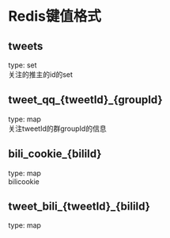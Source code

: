 # Redis键值格式

## tweets
type: set  
关注的推主的id的set  

## tweet_qq_{tweetId}_{groupId}
type: map  
关注tweetId的群groupId的信息  

## bili_cookie_{biliId}
type: map  
bilicookie  

## tweet_bili_{tweetId}_{biliId}
type: map